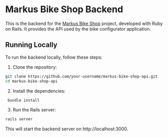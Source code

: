 # Markus Bike Shop Backend

This is the backend for the [Markus Bike Shop](https://github.com/seguramaria/markus-bike-shop) project, developed with Ruby on Rails. It provides the API used by the bike configurator application.

## Running Locally

To run the backend locally, follow these steps:

1. Clone the repository:

```bash
git clone https://github.com/your-username/markus-bike-shop-api.git
cd markus-bike-shop-api
```

2. Install the dependencies:
   
 ```bash
  bundle install
 ```
3. Run the Rails server:
   
```bash
rails server
 ```
This will start the backend server on http://localhost:3000.
